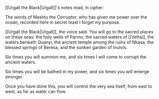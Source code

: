 [[Urgall the Black|Urgall]]'s notes read, in cipher:

The words of Mashtu the Corruptor, who has given me power over the ocean, recorded here in secret least I forget my purpose. 

[[Urgall the Black|Urgall]], the voice said. You will go to the sacred places on these seas: the holy wells of Parmo, the sacred waters of [[Vetta]], the waters beneath Quanyi, the ancient temple among the ruins of Nkasa, the blessed springs of Beresa, and the sunken garden of Inulvis.

Six times you will summon me, and six times I will come to corrupt the ancient waters. 

Six times you will be bathed in my power, and six times you will emerge stronger.

Once you have done this, you will control the very sea itself, from east to west, as far as water can flow.